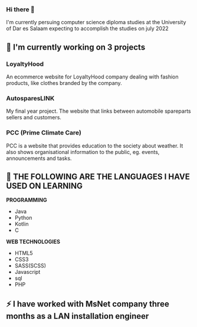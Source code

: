 ### Hi there 👋
<!--
**adolfalfred/adolfalfred** is a ✨ _special_ ✨ repository because its `README.md` (this file) appears on your GitHub profile.

Here are some ideas to get you started:
- 👯 I’m looking to collaborate on ...
- 🤔 I’m looking for help with ...
- 💬 Ask me about ...
- 📫 How to reach me: ...
- 😄 Pronouns: ...
- ⚡ Fun fact: ...
-->
I'm currently persuing computer science diploma studies at the University of Dar es Salaam expecting to accomplish the studies on july 2022

## 🔭 I'm currently working on 3 projects
### LoyaltyHood
An ecommerce website for LoyaltyHood company dealing with fashion products, like clothes branded by the company.
### AutosparesLINK
My final year project. The website that links between automobile spareparts sellers and customers.
### PCC (Prime Climate Care)
PCC is a website that provides education to the society about weather. It also shows organisational information to the public, eg. events, announcements and tasks.

## 🌱 THE FOLLOWING ARE THE LANGUAGES I HAVE USED ON LEARNING
**PROGRAMMING**
- Java
- Python
- Kotlin
- C

**WEB TECHNOLOGIES**
- HTML5
- CSS3
- SASS(SCSS)
- Javascript
- sql
- PHP

## ⚡ I have worked with MsNet company three months as a LAN installation engineer
